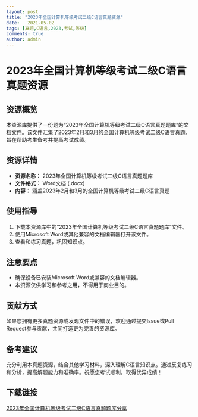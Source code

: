 ```yaml
---
layout: post
title: "2023年全国计算机等级考试二级C语言真题资源"
date:   2021-05-02
tags: [真题,C语言,2023,考试,等级]
comments: true
author: admin
---
```

# 2023年全国计算机等级考试二级C语言真题资源

## 资源概览

本资源库提供了一份题为“2023年全国计算机等级考试二级C语言真题题库”的文档文件。该文件汇集了2023年2月和3月的全国计算机等级考试二级C语言真题，旨在帮助考生备考并提高考试成绩。

## 资源详情

- **资源名称：** 2023年全国计算机等级考试二级C语言真题题库
- **文件格式：** Word文档 (.docx)
- **内容：** 涵盖2023年2月和3月的全国计算机等级考试二级C语言真题

## 使用指导

1. 下载本资源库中的“2023年全国计算机等级考试二级C语言真题题库”文件。
2. 使用Microsoft Word或其他兼容的文档编辑器打开该文件。
3. 查看和练习真题，巩固知识点。

## 注意要点

- 确保设备已安装Microsoft Word或兼容的文档编辑器。
- 本资源仅供学习和参考之用，不得用于商业目的。

## 贡献方式

如果您拥有更多真题资源或发现文件中的错误，欢迎通过提交Issue或Pull Request参与贡献，共同打造更为完善的资源库。

## 备考建议

充分利用本真题资源，结合其他学习材料，深入理解C语言知识点。通过反复练习和分析，提高解题能力和准确率。祝愿您考试顺利，取得优异成绩！

## 下载链接

[2023年全国计算机等级考试二级C语言真题题库分享](https://pan.quark.cn/s/63c48f805d26)